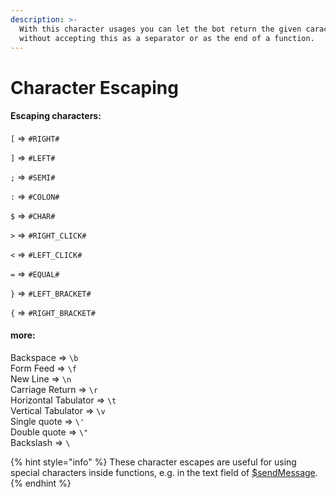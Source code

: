 ```yaml
---
description: >-
  With this character usages you can let the bot return the given caracters
  without accepting this as a separator or as the end of a function.
---
```


# Character Escaping

#### Escaping characters:

`[` =&gt; `#RIGHT#` 

`]` =&gt; `#LEFT#` 

`;` =&gt; `#SEMI#` 

`:` =&gt; `#COLON#` 

`$` =&gt; `#CHAR#`

`>` =&gt; `#RIGHT_CLICK#`

`<` =&gt; `#LEFT_CLICK#` 

`=` =&gt; `#EQUAL#` 

`}` =&gt; `#LEFT_BRACKET#` 

`{` =&gt; `#RIGHT_BRACKET#` 

#### more:

Backspace =&gt; `\b`   
Form Feed =&gt; `\f`   
New Line =&gt; `\n`  
Carriage Return =&gt; `\r`  
Horizontal Tabulator =&gt; `\t`  
Vertical Tabulator =&gt; `\v`  
Single quote =&gt; `\'`  
Double quote =&gt; `\"`  
Backslash =&gt; `\`

{% hint style="info" %}
These character escapes are useful for using special characters inside functions, e.g. in the text field of [$sendMessage](../../functions/usdsendmessage.md).
{% endhint %}

